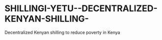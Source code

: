# SHILLINGI-YETU--DECENTRALIZED-KENYAN-SHILLING-
Decentralized Kenyan shilling to reduce poverty in Kenya
